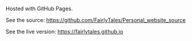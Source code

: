 Hosted with GitHub Pages.

See the source: https://github.com/FairlyTales/Personal_website_source

See the live version: https://fairlytales.github.io
